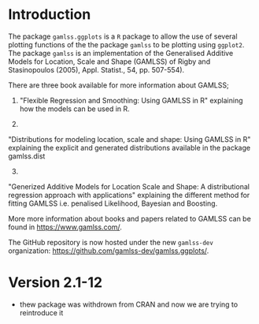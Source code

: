 # Introduction

The package `gamlss.ggplots` is a `R` package to allow the use of several plotting functions of the the package `gamlss` to be plotting using `ggplot2`.  The  package `gamlss` is an implementation of the Generalised Additive Models for Location, Scale and Shape (GAMLSS) of  Rigby and Stasinopoulos (2005),  Appl. Statist., 54,  pp. 507-554).

There are three book available for more information about GAMLSS; 

 1) "Flexible Regression and Smoothing: Using GAMLSS in R" 
explaining how the models can be used in R.

2) 
"Distributions for modeling location, scale and shape: Using GAMLSS in R" 
explaining the explicit and generated distributions available in the 
package gamlss.dist  

3)  
"Generized Additive Models for Location Scale and Shape: A distributional 
regression  approach with applications" 
explaining the different method for fitting GAMLSS i.e. penalised Likelihood, Bayesian and Boosting.  
 
More more information about books and papers related to GAMLSS can be found in
<https://www.gamlss.com/>.
 
 
The GitHub repository is now hosted under the new `gamlss-dev` organization:
  <https://github.com/gamlss-dev/gamlss.ggplots/>.


# Version 2.1-12

* thew package was withdrown from CRAN and now we are trying to reintroduce it 

